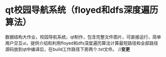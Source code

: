 # qt校园导航系统（floyed和dfs深度遍历算法）
数据结构大作业，校园导航系统，qt制作，包含完整文件图片，可直接运行，简单用户交互ui，提供介绍和利用floyed和dfs深度遍历算法计算最短路径和全部路径
源码放到qt中编译后，在build工作路径下房两个.txt文件。
//**变更**
